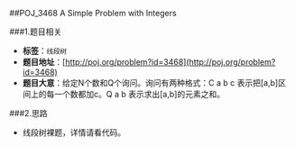##POJ_3468 A Simple Problem with Integers

###1.题目相关
* **标签**：`线段树`
* **题目地址**：[http://poj.org/problem?id=3468](http://poj.org/problem?id=3468)
* **题目大意**：给定N个数和Q个询问。询问有两种格式：C a b c 表示把[a,b]区间上的每一个数都加c。Q a b 表示求出[a,b]的元素之和。

###2.思路
* 线段树裸题，详情请看代码。

